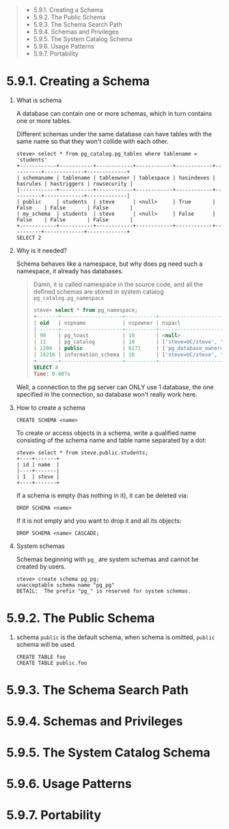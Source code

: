 > *  5.9.1. Creating a Schema
> *  5.9.2. The Public Schema
> *  5.9.3. The Schema Search Path
> *  5.9.4. Schemas and Privileges
> *  5.9.5. The System Catalog Schema
> *  5.9.6. Usage Patterns
> *  5.9.7. Portability

# 5.9.1. Creating a Schema

1. What is schema

   A database can contain one or more schemas, which in turn contains one or
   more tables.

   Different schemas under the same database can have tables with the same name
   so that they won't collide with each other.

   ```
   steve> select * from pg_catalog.pg_tables where tablename = 'students'
   +------------+-----------+------------+------------+------------+----------+-------------+-------------+
   | schemaname | tablename | tableowner | tablespace | hasindexes | hasrules | hastriggers | rowsecurity |
   |------------+-----------+------------+------------+------------+----------+-------------+-------------|
   | public     | students  | steve      | <null>     | True       | False    | False       | False       |
   | my_schema  | students  | steve      | <null>     | False      | False    | False       | False       |
   +------------+-----------+------------+------------+------------+----------+-------------+-------------+
   SELECT 2
   ```

2. Why is it needed?

   Schema behaves like a namespace, but why does pg need such a namespace, it 
   already has databases.

   > Damn, it is called namespace in the source code, and all the defined schemas
   > are stored in system catalog `pg_catalog.pg_namespace`
   >
   >
   > ```sql
   > steve> select * from pg_namespace;
   > +-------+--------------------+----------+--------------------------------------------------------------------+
   > | oid   | nspname            | nspowner | nspacl                                                             |
   > |-------+--------------------+----------+--------------------------------------------------------------------|
   > | 99    | pg_toast           | 10       | <null>                                                             |
   > | 11    | pg_catalog         | 10       | ['steve=UC/steve', '=U/steve']                                     |
   > | 2200  | public             | 6171     | ['pg_database_owner=UC/pg_database_owner', '=U/pg_database_owner'] |
   > | 14216 | information_schema | 10       | ['steve=UC/steve', '=U/steve']                                     |
   > +-------+--------------------+----------+--------------------------------------------------------------------+
   > SELECT 4
   > Time: 0.007s
   > ```

   Well, a connection to the pg server can ONLY use 1 database, the one specified
   in the connection, so database won't really work here.

3. How to create a schema

   ```
   CREATE SCHEMA <name>
   ```

   To create or access objects in a schema, write a qualified name consisting 
   of the schema name and table name separated by a dot: 

   ```
   steve> select * from steve.public.students;
   +----+-------+
   | id | name  |
   |----+-------|
   | 1  | steve |
   +----+-------+
   ```

   If a schema is empty (has nothing in it), it can be deleted via:

   ```
   DROP SCHEMA <name>
   ```

   If it is not empty and you want to drop it and all its objects:

   ```
   DROP SCHEMA <name> CASCADE;
   ```

4. System schemas

   Schemas beginning with `pg_` are system schemas and cannot be created by users.

   ```
   steve> create schema pg_pg;
   unacceptable schema name "pg_pg"
   DETAIL:  The prefix "pg_" is reserved for system schemas.
   ```

# 5.9.2. The Public Schema

1. schema `public` is the default schema, when schema is omitted, `public` schema
   will be used.

   ```
   CREATE TABLE foo 
   CREATE TABLE public.foo
   ```

# 5.9.3. The Schema Search Path
# 5.9.4. Schemas and Privileges
# 5.9.5. The System Catalog Schema
# 5.9.6. Usage Patterns
# 5.9.7. Portability